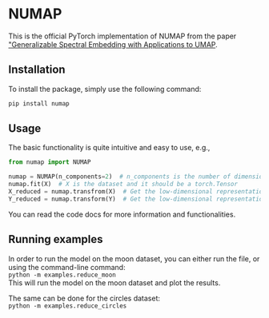# NUMAP

<p align="center">

[//]: # (    <img src="https://github.com/shaham-lab/SpectralNet/blob/main/figures/twomoons.png">)

This is the official PyTorch implementation of NUMAP from the paper ["Generalizable Spectral Embedding with Applications to UMAP]().<br>

[//]: # (## Installation)

[//]: # (You can install the latest package version via)

[//]: # (```bash)
[//]: # (pip install spectralnet)
[//]: # (```)

## Installation
To install the package, simply use the following command:

```bash
pip install numap
```

## Usage

The basic functionality is quite intuitive and easy to use, e.g.,

```python
from numap import NUMAP

numap = NUMAP(n_components=2)  # n_components is the number of dimensions in the low-dimensional representation
numap.fit(X)  # X is the dataset and it should be a torch.Tensor
X_reduced = numap.transfrom(X)  # Get the low-dimensional representation of the dataset
Y_reduced = numap.transform(Y)  # Get the low-dimensional representation of a test dataset

```

You can read the code docs for more information and functionalities.<br>

## Running examples

In order to run the model on the moon dataset, you can either run the file, or using the command-line command:<br>
`python -m examples.reduce_moon`<br>
This will run the model on the moon dataset and plot the results.

The same can be done for the circles dataset:<br>
`python -m examples.reduce_circles`<br>




[//]: # (## Citation)

[//]: # ()
[//]: # (```)

[//]: # ()
[//]: # (@inproceedings{shaham2018,)

[//]: # (author = {Uri Shaham and Kelly Stanton and Henri Li and Boaz Nadler and Ronen Basri and Yuval Kluger},)

[//]: # (title = {SpectralNet: Spectral Clustering Using Deep Neural Networks},)

[//]: # (booktitle = {Proc. ICLR 2018},)

[//]: # (year = {2018})

[//]: # (})

[//]: # ()
[//]: # (```)
